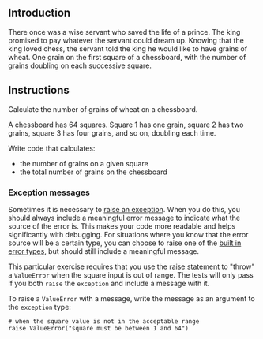 Introduction
------------

There once was a wise servant who saved the life of a prince. The king promised to pay whatever the servant could dream up. Knowing that the king loved chess, the servant told the king he would like to have grains of wheat. One grain on the first square of a chessboard, with the number of grains doubling on each successive square.

Instructions
------------

Calculate the number of grains of wheat on a chessboard.

A chessboard has 64 squares. Square 1 has one grain, square 2 has two grains, square 3 has four grains, and so on, doubling each time.

Write code that calculates:

-   the number of grains on a given square
-   the total number of grains on the chessboard

### Exception messages

Sometimes it is necessary to [raise an exception](https://docs.python.org/3/tutorial/errors.html#raising-exceptions). When you do this, you should always include a meaningful error message to indicate what the source of the error is. This makes your code more readable and helps significantly with debugging. For situations where you know that the error source will be a certain type, you can choose to raise one of the [built in error types](https://docs.python.org/3/library/exceptions.html#base-classes), but should still include a meaningful message.

This particular exercise requires that you use the [raise statement](https://docs.python.org/3/reference/simple_stmts.html#the-raise-statement) to "throw" a `ValueError` when the square input is out of range. The tests will only pass if you both `raise` the `exception` and include a message with it.

To raise a `ValueError` with a message, write the message as an argument to the `exception` type:

```
# when the square value is not in the acceptable range
raise ValueError("square must be between 1 and 64")

```
